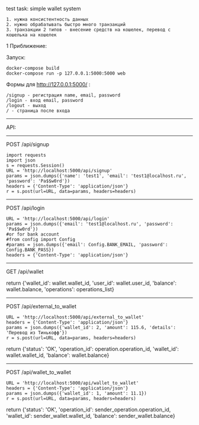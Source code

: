 test task: simple wallet system

    1. нужна консистентность данных
    2. нужно обрабатывать быстро много транзакций
    3. транзакции 2 типов - внесение средств на кошелек, перевод с кошелька на кошелек

1 Приближение:




Запуск:

    docker-compose build
    docker-compose run -p 127.0.0.1:5000:5000 web



Формы для http://127.0.0.1:5000/ :
    
    /signup - регистрация name, email, password
    /login - вход email, password
    /logout - выход
    / - страница после входа

--------------------

API:

-----------------

POST /api/signup

    import requests
    import json
    s = requests.Session()
    URL = 'http://localhost:5000/api/signup'
    params = json.dumps({'name': 'test1', 'email': 'test1@localhost.ru', 'password': 'Pa$$w0rd'})
    headers = {'Content-Type': 'application/json'}
    r = s.post(url=URL, data=params, headers=headers)

----------------

POST /api/login

    URL = 'http://localhost:5000/api/login'
    params = json.dumps({'email': 'test1@localhost.ru', 'password': 'Pa$$w0rd'})
    #or for bank account
    #from config import Config
    #params = json.dumps({'email': Config.BANK_EMAIL, 'password': Config.BANK_PASS})
    headers = {'Content-Type': 'application/json'}

------------------

GET /api/wallet

return {'wallet_id': wallet.wallet_id, 'user_id': wallet.user_id, 'balance': wallet.balance, 'operations': operations_list}

--------------------

POST /api/external_to_wallet

    URL = 'http://localhost:5000/api/external_to_wallet'
    headers = {'Content-Type': 'application/json'}
    params = json.dumps({'wallet_id': 2, 'amount': 115.6, 'details': 'Перевод из Тинькофф'})
    r = s.post(url=URL, data=params, headers=headers)
    
return {'status': 'OK', 'operation_id': operation.operation_id, 'wallet_id': wallet.wallet_id, 'balance': wallet.balance}

---------------------

POST /api/wallet_to_wallet

    URL = 'http://localhost:5000/api/wallet_to_wallet'
    headers = {'Content-Type': 'application/json'}
    params = json.dumps({'wallet_id': 1, 'amount': 11.1})
    r = s.post(url=URL, data=params, headers=headers)

return {'status': 'OK', 'operation_id': sender_operation.operation_id, 'wallet_id': sender_wallet.wallet_id, 'balance': sender_wallet.balance}
